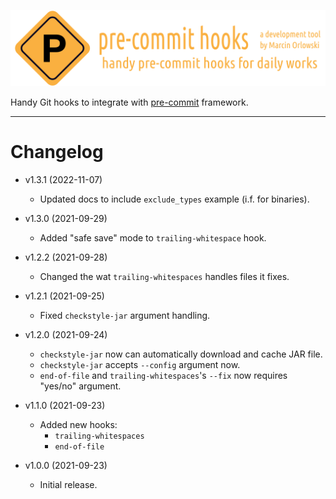 ![pre-commit-hooks logo](artwork/logo.png)

Handy Git hooks to integrate with [pre-commit](http://pre-commit.com/) framework.

---

# Changelog #

* v1.3.1 (2022-11-07)
  * Updated docs to include `exclude_types` example (i.f. for binaries).  


* v1.3.0 (2021-09-29)
  * Added "safe save" mode to `trailing-whitespace` hook. 


* v1.2.2 (2021-09-28)
  * Changed the wat `trailing-whitespaces` handles files it fixes.


* v1.2.1 (2021-09-25)
  * Fixed `checkstyle-jar` argument handling.


* v1.2.0 (2021-09-24)
  * `checkstyle-jar` now can automatically download and cache JAR file.
  * `checkstyle-jar` accepts `--config` argument now.
  * `end-of-file` and `trailing-whitespaces`'s `--fix` now requires "yes/no" argument.


* v1.1.0 (2021-09-23)
  * Added new hooks:
    * `trailing-whitespaces`
    * `end-of-file`


* v1.0.0 (2021-09-23)
  * Initial release.
